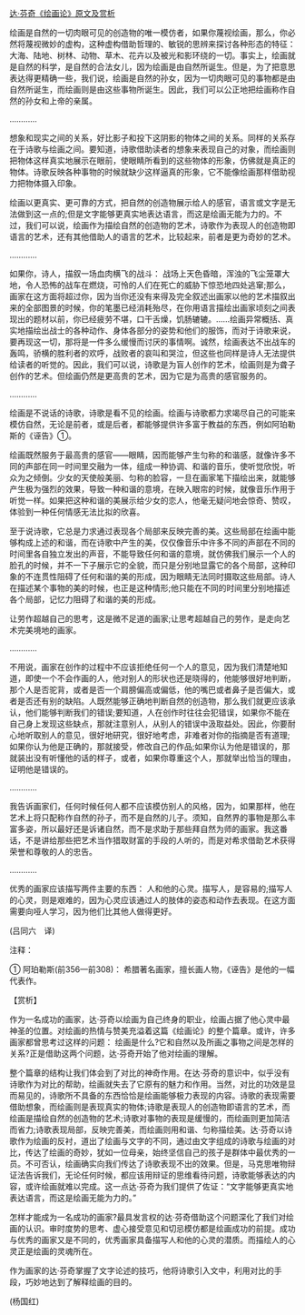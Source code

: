 [达·芬奇《绘画论》原文及赏析](https://www.vrrw.net/wx/12220.html)

绘画是自然的一切肉眼可见的创造物的唯一模仿者，如果你蔑视绘画，那么，你必然将蔑视微妙的虚构，这种虚构借助哲理的、敏锐的思辨来探讨各种形态的特征： 大海、陆地、树林、动物、草木、花卉以及被光和影环绕的一切。事实上，绘画就是自然的科学，是自然的合法女儿，因为绘画是由自然所诞生。但是，为了把意思表达得更精确一些，我们说，绘画是自然的孙女，因为一切肉眼可见的事物都是由自然所诞生，而绘画则是由这些事物所诞生。因此，我们可以公正地把绘画称作自然的孙女和上帝的亲属。

…………

想象和现实之间的关系，好比影子和投下这阴影的物体之间的关系。同样的关系存在于诗歌与绘画之间。要知道，诗歌借助读者的想象来表现自己的对象，而绘画则把物体这样真实地展示在眼前，使眼睛所看到的这些物体的形象，仿佛就是真正的物体。诗歌反映各种事物的时候就缺少这样逼真的形象，它不能像绘画那样借助视力把物体摄入印象。

绘画以更真实、更可靠的方式，把自然的创造物展示给人的感官，语言或文字是无法做到这一点的;但是文字能够更真实地表达语言，而这是绘画无能为力的。不过，我们可以说，绘画作为描绘自然的创造物的艺术，诗歌作为表现人的创造物即语言的艺术，还有其他借助人的语言的艺术，比较起来，前者是更为奇妙的艺术。

…………



如果你，诗人，描叙一场血肉横飞的战斗： 战场上天色昏暗，浑浊的飞尘笼罩大地，令人恐怖的战车在燃烧，可怜的人们在死亡的威胁下惊恐地四处逃窜;那么，画家在这方面将超过你，因为当你还没有来得及完全叙述出画家以他的艺术描叙出来的全部图景的时候，你的笔墨已经消耗殆尽，在你用语言描绘出画家顷刻之间表现出的题材以前，你已经疲劳不堪，口干舌燥，饥肠辘辘。……绘画异常概括、真实地描绘出战士的各种动作、身体各部分的姿势和他们的服饰，而对于诗歌来说，要再现这一切，那将是一件多么缓慢而讨厌的事情啊。诚然，绘画表达不出战车的轰鸣，骄横的胜利者的欢呼，战败者的哀叫和哭泣，但这些也同样是诗人无法提供给读者的听觉的。因此，我们可以说，诗歌是为盲人创作的艺术，绘画则是为聋子创作的艺术。但绘画仍然是更高贵的艺术，因为它是为高贵的感官服务的。

…………

绘画是不说话的诗歌，诗歌是看不见的绘画。绘画与诗歌都力求竭尽自己的可能来模仿自然，无论是前者，或是后者，都能够提供许多富于教益的东西，例如阿珀勒斯的《诬告》①。

绘画既然服务于最高贵的感官——眼睛，因而能够产生匀称的和谐感，就像许多不同的声部在同一时间里交融为一体，组成一种协调、和谐的音乐，使听觉欣悦，听众为之倾倒。少女的天使般美丽、匀称的脸容，一旦在画家笔下描绘出来，就能够产生极为强烈的效果，导致一种和谐的意境，在映入眼帘的时候，就像音乐作用于听觉一样。如果把这种和谐的美展示给少女的恋人，他毫无疑问地会惊奇、赞叹，体验到一种任何情感无法比拟的欣喜。

至于说诗歌，它总是力求通过表现各个局部来反映完善的美。这些局部在绘画中能够构成上述的和谐，而在诗歌中产生的美，仅仅像音乐中许多不同的声部在不同的时间里各自独立发出的声音，不能导致任何和谐的意境，就仿佛我们展示一个人的脸孔的时候，并不一下子展示它的全貌，而只是分别地显露它的各个局部，这种印象的不连贯性阻碍了任何和谐的美的形成，因为眼睛无法同时摄取这些局部。诗人在描述某个事物的美的时候，也正是这种情形;他只能在不同的时间里分别地描述各个局部，记忆力阻碍了和谐的美的形成。

让劳作超越自己的思考，这是微不足道的画家;让思考超越自己的劳作，是走向艺术完美境地的画家。

…………

不用说，画家在创作的过程中不应该拒绝任何一个人的意见，因为我们清楚地知道，即使一个不会作画的人，他对别人的形状也还是晓得的，他能够很好地判断，那个人是否驼背，或者是否一个肩膀偏高或偏低，他的嘴巴或者鼻子是否偏大，或者是否还有别的缺陷。人既然能够正确地判断自然的创造物，那么我们就更应该承认，他们能够判断我们的错误;要知道，人在创作时往往会犯错误，如果你不能在自己身上发现这些缺点，那就注意别人，从别人的错误中汲取益处。因此，你要耐心地听取别人的意见，很好地研究，很好地考虑，非难者对你的指摘是否有道理;如果你认为他是正确的，那就接受，修改自己的作品;如果你认为他是错误的，那就装出没有听懂他的话的样子，或者，如果你尊重这个人，那就举出恰当的理由，证明他是错误的。

…………

我告诉画家们，任何时候任何人都不应该模仿别人的风格，因为，如果那样，他在艺术上将只配称作自然的孙子，而不是自然的儿子。须知，自然界的事物是那么丰富多姿，所以最好还是诉诸自然，而不是求助于那些拜自然为师的画家。我这番话，不是讲给那些把艺术当作猎取财富的手段的人听的，而是对希求借助艺术获得荣誉和尊敬的人的忠告。

…………

优秀的画家应该描写两件主要的东西： 人和他的心灵。描写人，是容易的;描写人的心灵，则是艰难的，因为心灵应该通过人的肢体的姿态和动作去表现。在这方面需要向哑人学习，因为他们比其他人做得更好。

(吕同六　译)

注释：

① 阿珀勒斯(前356—前308)： 希腊著名画家，擅长画人物，《诬告》是他的一幅代表作。

【赏析】

作为一名成功的画家，达·芬奇以绘画为自己终身的职业，绘画占据了他心灵中最神圣的位置。对绘画的热情与赞美充溢着这篇《绘画论》的整个篇章。或许，许多画家都曾思考过这样的问题： 绘画是什么?它和自然以及所画之事物之间是怎样的关系?正是借助这两个问题，达·芬奇开始了他对绘画的理解。

整个篇章的结构让我们体会到了对比的神奇作用。在达·芬奇的意识中，似乎没有诗歌作为对比的帮助，绘画就失去了它原有的魅力和作用。当然，对比的功效是显而易见的，诗歌所不具备的东西恰恰是绘画能够极力表现的内容。诗歌的表现需要借助想象，而绘画则是表现真实的物体;诗歌是表现人的创造物即语言的艺术，而绘画是描绘自然的创造物的艺术;诗歌对事物的表现是缓慢的，而绘画则更加简洁而省力;诗歌表现局部，反映完善美，而绘画则用和谐、匀称描绘美。达·芬奇以诗歌作为绘画的反衬，道出了绘画与文字的不同，通过由文字组成的诗歌与绘画的对比，传达了绘画的奇妙，犹如一位母亲，始终坚信自己的孩子是群体中最优秀的一员。不可否认，绘画确实向我们传达了诗歌表现不出的效果。但是，马克思唯物辩证法告诉我们，无论任何时候，都应该用辩证的思维看待问题，诗歌能够表达的内容，或许绘画就难以完成。这一点达·芬奇为我们提供了佐证：“文字能够更真实地表达语言，而这是绘画无能为力的。”

怎样才能成为一名成功的画家?最具发言权的达·芬奇借助这个问题深化了我们对绘画的认识。审时度势的思考、虚心接受意见和切忌模仿都是绘画成功的前提。成功与优秀的画家又是不同的，优秀画家具备描写人和他的心灵的潜质。而描绘人的心灵正是绘画的灵魂所在。

作为画家的达·芬奇掌握了文字论述的技巧，他将诗歌引入文中，利用对比的手段，巧妙地达到了解释绘画的目的。

(杨国红)


